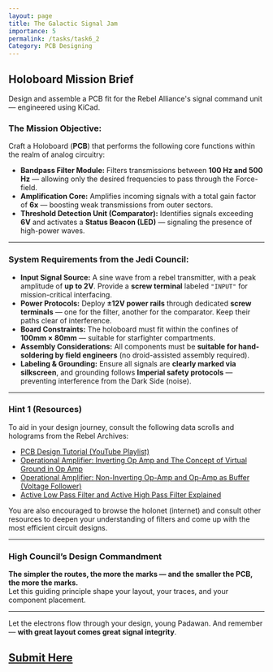 ```yaml
---
layout: page
title: The Galactic Signal Jam
importance: 5
permalink: /tasks/task6_2
Category: PCB Designing
---
```


## Holoboard Mission Brief

Design and assemble a PCB fit for the Rebel Alliance's signal command unit — engineered using KiCad.

### The Mission Objective:

Craft a Holoboard (**PCB**) that performs the following core functions within the realm of analog circuitry:

- **Bandpass Filter Module:** Filters transmissions between **100 Hz and 500 Hz** — allowing only the desired frequencies to pass through the Force-field.  
- **Amplification Core:** Amplifies incoming signals with a total gain factor of **6x** — boosting weak transmissions from outer sectors.  
- **Threshold Detection Unit (Comparator):** Identifies signals exceeding **6V** and activates a **Status Beacon (LED)** — signaling the presence of high-power waves.

---

### System Requirements from the Jedi Council:

- **Input Signal Source:** A sine wave from a rebel transmitter, with a peak amplitude of **up to 2V**. Provide a **screw terminal** labeled `"INPUT"` for mission-critical interfacing.  
- **Power Protocols:** Deploy **±12V power rails** through dedicated **screw terminals** — one for the filter, another for the comparator. Keep their paths clear of interference.  
- **Board Constraints:** The holoboard must fit within the confines of **100mm × 80mm** — suitable for starfighter compartments.  
- **Assembly Considerations:** All components must be **suitable for hand-soldering by field engineers** (no droid-assisted assembly required).  
- **Labeling & Grounding:** Ensure all signals are **clearly marked via silkscreen**, and grounding follows **Imperial safety protocols** — preventing interference from the Dark Side (noise).

---

### Hint 1 (Resources)

To aid in your design journey, consult the following data scrolls and holograms from the Rebel Archives:

- [PCB Design Tutorial (YouTube Playlist)](https://youtube.com/playlist?list=PLEBQazB0HUyR24ckSZ5u05TZHV9khgA1O&si=jV_f-F7LT0rPMgh-)  
- [Operational Amplifier: Inverting Op Amp and The Concept of Virtual Ground in Op Amp](https://youtu.be/AuZ00cQ0UrE?si=Qj8TGB4sJWkUZros)  
- [Operational Amplifier: Non-Inverting Op-Amp and Op-Amp as Buffer (Voltage Follower)](https://youtu.be/uyOfonR_rEw?si=RWxn3HkXUgWHxQAG)  
- [Active Low Pass Filter and Active High Pass Filter Explained](https://youtu.be/gEeF8sEQTEc?si=xsx5Ekr8QGkI70Le)

You are also encouraged to browse the holonet (internet) and consult other resources to deepen your understanding of filters and come up with the most efficient circuit designs.

---

### High Council’s Design Commandment

**The simpler the routes, the more the marks — and the smaller the PCB, the more the marks.**  
Let this guiding principle shape your layout, your traces, and your component placement.

---

Let the electrons flow through your design, young Padawan. And remember — **with great layout comes great signal integrity**.

## [Submit Here](https://forms.gle/9AfQrn5iv6XKtLUT8)